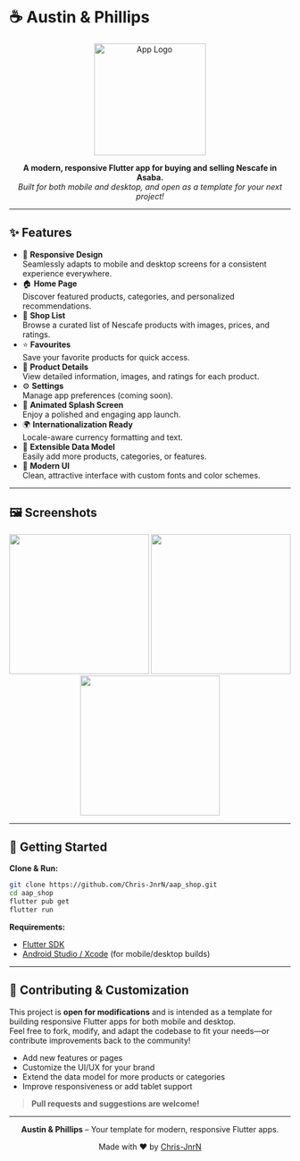 # ☕ Austin & Phillips

<p align="center">
  <img src="https://github.com/Chris-JnrN/aap_shop/blob/main/assets/images/1.webp" alt="App Logo" width="200"/>
</p>

<p align="center">
  <b>A modern, responsive Flutter app for buying and selling Nescafe in Asaba.</b><br>
  <i>Built for both mobile and desktop, and open as a template for your next project!</i>
</p>

---

## ✨ Features

- 📱 **Responsive Design**  
  Seamlessly adapts to mobile and desktop screens for a consistent experience everywhere.
- 🏠 **Home Page**  
  Discover featured products, categories, and personalized recommendations.
- 🛒 **Shop List**  
  Browse a curated list of Nescafe products with images, prices, and ratings.
- ⭐ **Favourites**  
  Save your favorite products for quick access.
- 📝 **Product Details**  
  View detailed information, images, and ratings for each product.
- ⚙️ **Settings**  
  Manage app preferences (coming soon).
- 🚀 **Animated Splash Screen**  
  Enjoy a polished and engaging app launch.
- 🌍 **Internationalization Ready**  
  Locale-aware currency formatting and text.
- 🧩 **Extensible Data Model**  
  Easily add more products, categories, or features.
- 🎨 **Modern UI**  
  Clean, attractive interface with custom fonts and color schemes.

---

## 🖼️ Screenshots

<p align="center">
  <img src="https://github.com/Chris-JnrN/aap_shop/blob/main/assets/images/1.webp" width="250"/>
  <img src="https://github.com/Chris-JnrN/aap_shop/blob/main/assets/images/2.webp" width="250"/>
  <img src="https://github.com/Chris-JnrN/aap_shop/blob/main/assets/images/3.webp" width="250"/>
</p>

---

## 🚀 Getting Started

**Clone & Run:**

```sh
git clone https://github.com/Chris-JnrN/aap_shop.git
cd aap_shop
flutter pub get
flutter run
```

**Requirements:**
- [Flutter SDK](https://flutter.dev/docs/get-started/install)
- [Android Studio / Xcode](https://developer.android.com/studio) (for mobile/desktop builds)

---

## 🤝 Contributing & Customization

This project is **open for modifications** and is intended as a template for building responsive Flutter apps for both mobile and desktop.  
Feel free to fork, modify, and adapt the codebase to fit your needs—or contribute improvements back to the community!

- Add new features or pages
- Customize the UI/UX for your brand
- Extend the data model for more products or categories
- Improve responsiveness or add tablet support

> **Pull requests and suggestions are welcome!**

---

<p align="center">
  <b>Austin & Phillips</b> – Your template for modern, responsive Flutter apps.
</p>

<p align="center">
  Made with ❤️ by <a href="https://github.com/Chris-JnrN">Chris-JnrN</a>
</p>